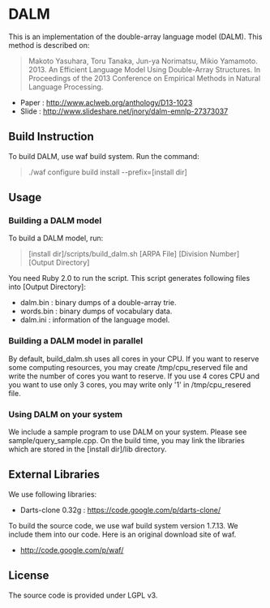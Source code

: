 # DALM

This is an implementation of the double-array language model (DALM).
This method is described on:
> Makoto Yasuhara, Toru Tanaka, Jun-ya Norimatsu, Mikio Yamamoto. 2013. An Efficient Language Model Using Double-Array Structures. In Proceedings of the 2013 Conference on Empirical Methods in Natural Language Processing.

* Paper : <http://www.aclweb.org/anthology/D13-1023>
* Slide : <http://www.slideshare.net/jnory/dalm-emnlp-27373037>

## Build Instruction
To build DALM, use waf build system.
Run the command:
> ./waf configure build install --prefix=[install dir]

## Usage
### Building a DALM model
To build a DALM model, run:
> [install dir]/scripts/build_dalm.sh [ARPA File] [Division Number] [Output Directory]

You need Ruby 2.0 to run the script.
This script generates following files into [Output Directory]:

* dalm.bin : binary dumps of a double-array trie.
* words.bin : binary dumps of vocabulary data.
* dalm.ini : information of the language model.

### Building a DALM model in parallel
By default, build_dalm.sh uses all cores in your CPU.
If you want to reserve some computing resources, you may create /tmp/cpu_reserved file and write the number of cores you want to reserve.
If you use 4 cores CPU and you want to use only 3 cores, you may write only '1' in /tmp/cpu_resered file.

### Using DALM on your system
We include a sample program to use DALM on your system.
Please see sample/query_sample.cpp.
On the build time, you may link the libraries which are stored in the [install dir]/lib directory.

## External Libraries
We use following libraries:

* Darts-clone 0.32g : <https://code.google.com/p/darts-clone/>

To build the source code, we use waf build system version 1.7.13.
We include them into our code.
Here is an original download site of waf.

* <http://code.google.com/p/waf/>

## License
The source code is provided under LGPL v3.
